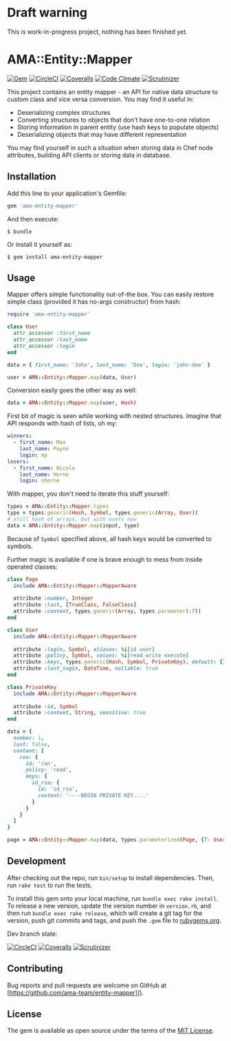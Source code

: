 # Draft warning

This is work-in-progress project, nothing has been finished yet.

# AMA::Entity::Mapper

[![Gem](https://img.shields.io/gem/v/ama-entity-mapper.svg?style=flat-square)](https://rubygems.org/gems/ama-entity-mapper)
[![CircleCI](https://img.shields.io/circleci/project/github/ama-team/entity-mapper/master.svg?style=flat-square)](https://circleci.com/gh/ama-team/entity-mapper/tree/master)
[![Coveralls](https://img.shields.io/coveralls/ama-team/entity-mapper/master.svg?style=flat-square)](https://coveralls.io/github/ama-team/entity-mapper?branch=master)
[![Code Climate](https://img.shields.io/codeclimate/github/ama-team/entity-mapper.svg?style=flat-square)](https://codeclimate.com/github/ama-team/entity-mapper)
[![Scrutinizer](https://img.shields.io/scrutinizer/g/ama-team/entity-mapper/master.svg?style=flat-square)](https://scrutinizer-ci.com/g/ama-team/entity-mapper?branch=master)

This project contains an entity mapper - an API for native data 
structure to custom class and vice versa conversion. You may find it
useful in:

- Deserializing complex structures
- Converting structures to objects that don't have one-to-one relation
- Storing information in parent entity (use hash keys to populate 
objects)
- Deserializing objects that may have different representation

You may find yourself in such a situation when storing data in Chef 
node attributes, building API clients or storing data in database.

## Installation

Add this line to your application's Gemfile:

```ruby
gem 'ama-entity-mapper'
```

And then execute:

    $ bundle

Or install it yourself as:

    $ gem install ama-entity-mapper

## Usage

Mapper offers simple functionality out-of-the box. You can easily 
restore simple class (provided it has no-args constructor) from hash:

```ruby
require 'ama-entity-mapper'

class User
  attr_accessor :first_name
  attr_accessor :last_name
  attr_accessor :login
end

data = { first_name: 'John', last_name: 'Doe', login: 'john-doe' }

user = AMA::Entity::Mapper.map(data, User)
```

Conversion easily goes the other way as well:

```ruby
data = AMA::Entity::Mapper.map(user, Hash)
```

First bit of magic is seen while working with nested structures. 
Imagine that API responds with hash of lists, oh my:

```yml
winners:
  - first_name: Max
    last_name: Payne
    login: mp
losers:
  - first_name: Nicole
    last_name: Horne
    login: nhorne
```

With mapper, you don't need to iterate this stuff yourself:

```ruby
types = AMA::Entity::Mapper.types
type = types.generic(Hash, Symbol, types.generic(Array, User))
# still hash of arrays, but with users now
data = AMA::Entity::Mapper.map(input, type)
```

Because of `Symbol` specified above, all hash keys would be converted
to symbols.

Further magic is available if one is brave enough to mess from inside
operated classes:

```ruby
class Page
  include AMA::Entity::Mapper::MapperAware
  
  attribute :number, Integer
  attribute :last, [TrueClass, FalseClass]
  attribute :content, types.generic(Array, types.parameter(:T))
end

class User
  include AMA::Entity::Mapper::MapperAware
  
  attribute :login, Symbol, aliases: %i[id user]
  attribute :policy, Symbol, values: %i[read write execute]
  attribute :keys, types.generic(Hash, Symbol, PrivateKey), default: {}
  attribute :last_login, DateTime, nullable: true
end

class PrivateKey
  include AMA::Entity::Mapper::MapperAware
  
  attribute :id, Symbol
  attribute :content, String, sensitive: true
end

data = {
  number: 1,
  last: false,
  content: [
    ron: {
      id: 'ron',
      policy: 'read',
      keys: {
        id_rsa: {
          id: 'id_rsa',
          content: '----BEGIN PRIVATE KEY....'
        }
      }
    }
  ]
}

page = AMA::Entity::Mapper.map(data, types.parameterized(Page, {T: User}))
```

## Development

After checking out the repo, run `bin/setup` to install dependencies. 
Then, run `rake test` to run the tests.

To install this gem onto your local machine, run `bundle exec rake install`. 
To release a new version, update the version number in `version.rb`, 
and then run `bundle exec rake release`, which will create a git tag for 
the version, push git commits and tags, and push the `.gem` file 
to [rubygems.org](https://rubygems.org).

Dev branch state:

[![CircleCI](https://img.shields.io/circleci/project/github/ama-team/entity-mapper/dev.svg?style=flat-square)](https://circleci.com/gh/ama-team/entity-mapper/tree/dev)
[![Coveralls](https://img.shields.io/coveralls/ama-team/entity-mapper/dev.svg?style=flat-square)](https://coveralls.io/github/ama-team/entity-mapper?branch=dev)
[![Scrutinizer](https://img.shields.io/scrutinizer/g/ama-team/entity-mapper/dev.svg?style=flat-square)](https://scrutinizer-ci.com/g/ama-team/entity-mapper?branch=dev)

## Contributing

Bug reports and pull requests are welcome on GitHub at 
[https://github.com/ama-team/entity-mapper]().

## License

The gem is available as open source under the terms of the 
[MIT License](http://opensource.org/licenses/MIT).
